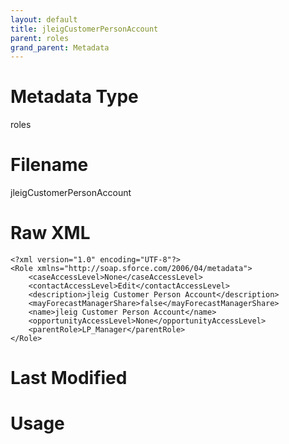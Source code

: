 ```yaml
---
layout: default
title: jleigCustomerPersonAccount
parent: roles
grand_parent: Metadata
---
```

# Metadata Type
roles


# Filename 
jleigCustomerPersonAccount


# Raw XML
```
<?xml version="1.0" encoding="UTF-8"?>
<Role xmlns="http://soap.sforce.com/2006/04/metadata">
    <caseAccessLevel>None</caseAccessLevel>
    <contactAccessLevel>Edit</contactAccessLevel>
    <description>jleig Customer Person Account</description>
    <mayForecastManagerShare>false</mayForecastManagerShare>
    <name>jleig Customer Person Account</name>
    <opportunityAccessLevel>None</opportunityAccessLevel>
    <parentRole>LP_Manager</parentRole>
</Role>
```


# Last Modified


# Usage

